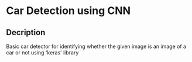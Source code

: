 # Car Detection using CNN

## Decription
  Basic car detector for identifying whether the given image is an image of a car or not using 'keras' library
